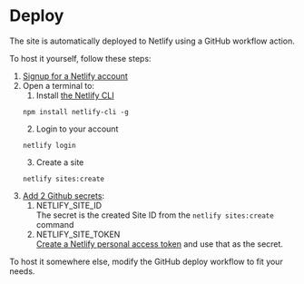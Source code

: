 # Deploy

The site is automatically deployed to Netlify using a GitHub workflow action.

To host it yourself, follow these steps:

1. [Signup for a Netlify account](https://www.netlify.com/)
2. Open a terminal to:
    1. Install [the Netlify CLI](https://docs.netlify.com/cli/get-started/)
    ```shell
    npm install netlify-cli -g
    ```
    2. Login to your account
    ```shell
    netlify login
    ```
    3. Create a site
    ```shell
   netlify sites:create
   ```
3. [Add 2 Github secrets](https://docs.github.com/en/actions/security-for-github-actions/security-guides/using-secrets-in-github-actions#creating-secrets-for-a-repository):
    1. NETLIFY_SITE_ID  
    The secret is the created Site ID from the `netlify sites:create` command
    2. NETLIFY_SITE_TOKEN  
    [Create a Netlify personal access token](https://docs.netlify.com/api/get-started/#authentication) and use that as the secret.

To host it somewhere else, modify the GitHub deploy workflow to fit your needs.